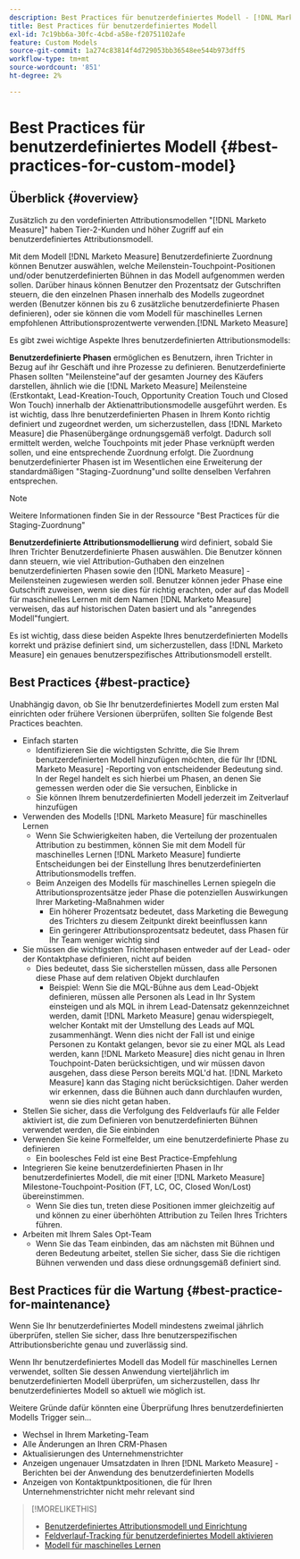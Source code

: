 ```yaml
---
description: Best Practices für benutzerdefiniertes Modell - [!DNL Marketo Measure]
title: Best Practices für benutzerdefiniertes Modell
exl-id: 7c19bb6a-30fc-4cbd-a58e-f20751102afe
feature: Custom Models
source-git-commit: 1a274c83814f4d729053bb36548ee544b973dff5
workflow-type: tm+mt
source-wordcount: '851'
ht-degree: 2%

---
```


# Best Practices für benutzerdefiniertes Modell {#best-practices-for-custom-model}

## Überblick {#overview}

Zusätzlich zu den vordefinierten Attributionsmodellen &quot;[!DNL Marketo Measure]&quot; haben Tier-2-Kunden und höher Zugriff auf ein benutzerdefiniertes Attributionsmodell.

Mit dem Modell [!DNL Marketo Measure] Benutzerdefinierte Zuordnung können Benutzer auswählen, welche Meilenstein-Touchpoint-Positionen und/oder benutzerdefinierten Bühnen in das Modell aufgenommen werden sollen. Darüber hinaus können Benutzer den Prozentsatz der Gutschriften steuern, die den einzelnen Phasen innerhalb des Modells zugeordnet werden (Benutzer können bis zu 6 zusätzliche benutzerdefinierte Phasen definieren), oder sie können die vom Modell für maschinelles Lernen empfohlenen Attributionsprozentwerte verwenden.[!DNL Marketo Measure]

Es gibt zwei wichtige Aspekte Ihres benutzerdefinierten Attributionsmodells:

**Benutzerdefinierte Phasen** ermöglichen es Benutzern, ihren Trichter in Bezug auf ihr Geschäft und ihre Prozesse zu definieren. Benutzerdefinierte Phasen sollten &quot;Meilensteine&quot;auf der gesamten Journey des Käufers darstellen, ähnlich wie die [!DNL Marketo Measure] Meilensteine (Erstkontakt, Lead-Kreation-Touch, Opportunity Creation Touch und Closed Won Touch) innerhalb der Aktienattributionsmodelle ausgeführt werden. Es ist wichtig, dass Ihre benutzerdefinierten Phasen in Ihrem Konto richtig definiert und zugeordnet werden, um sicherzustellen, dass [!DNL Marketo Measure] die Phasenübergänge ordnungsgemäß verfolgt. Dadurch soll ermittelt werden, welche Touchpoints mit jeder Phase verknüpft werden sollen, und eine entsprechende Zuordnung erfolgt. Die Zuordnung benutzerdefinierter Phasen ist im Wesentlichen eine Erweiterung der standardmäßigen &quot;Staging-Zuordnung&quot;und sollte denselben Verfahren entsprechen.

>[!NOTE]
>
>Weitere Informationen finden Sie in der Ressource &quot;Best Practices für die Staging-Zuordnung&quot;

**Benutzerdefinierte Attributionsmodellierung** wird definiert, sobald Sie Ihren Trichter Benutzerdefinierte Phasen auswählen. Die Benutzer können dann steuern, wie viel Attribution-Guthaben den einzelnen benutzerdefinierten Phasen sowie den [!DNL Marketo Measure] -Meilensteinen zugewiesen werden soll. Benutzer können jeder Phase eine Gutschrift zuweisen, wenn sie dies für richtig erachten, oder auf das Modell für maschinelles Lernen mit dem Namen [!DNL Marketo Measure] verweisen, das auf historischen Daten basiert und als &quot;anregendes Modell&quot;fungiert.

Es ist wichtig, dass diese beiden Aspekte Ihres benutzerdefinierten Modells korrekt und präzise definiert sind, um sicherzustellen, dass [!DNL Marketo Measure] ein genaues benutzerspezifisches Attributionsmodell erstellt.

## Best Practices {#best-practice}

Unabhängig davon, ob Sie Ihr benutzerdefiniertes Modell zum ersten Mal einrichten oder frühere Versionen überprüfen, sollten Sie folgende Best Practices beachten.

* Einfach starten
   * Identifizieren Sie die wichtigsten Schritte, die Sie Ihrem benutzerdefinierten Modell hinzufügen möchten, die für Ihr [!DNL Marketo Measure] -Reporting von entscheidender Bedeutung sind. In der Regel handelt es sich hierbei um Phasen, an denen Sie gemessen werden oder die Sie versuchen, Einblicke in
   * Sie können Ihrem benutzerdefinierten Modell jederzeit im Zeitverlauf hinzufügen
* Verwenden des Modells [!DNL Marketo Measure] für maschinelles Lernen
   * Wenn Sie Schwierigkeiten haben, die Verteilung der prozentualen Attribution zu bestimmen, können Sie mit dem Modell für maschinelles Lernen [!DNL Marketo Measure] fundierte Entscheidungen bei der Einstellung Ihres benutzerdefinierten Attributionsmodells treffen.
   * Beim Anzeigen des Modells für maschinelles Lernen spiegeln die Attributionsprozentsätze jeder Phase die potenziellen Auswirkungen Ihrer Marketing-Maßnahmen wider
      * Ein höherer Prozentsatz bedeutet, dass Marketing die Bewegung des Trichters zu diesem Zeitpunkt direkt beeinflussen kann
      * Ein geringerer Attributionsprozentsatz bedeutet, dass Phasen für Ihr Team weniger wichtig sind
* Sie müssen die wichtigsten Trichterphasen entweder auf der Lead- oder der Kontaktphase definieren, nicht auf beiden
   * Dies bedeutet, dass Sie sicherstellen müssen, dass alle Personen diese Phase auf dem relativen Objekt durchlaufen
      * Beispiel: Wenn Sie die MQL-Bühne aus dem Lead-Objekt definieren, müssen alle Personen als Lead in Ihr System einsteigen und als MQL in ihrem Lead-Datensatz gekennzeichnet werden, damit [!DNL Marketo Measure] genau widerspiegelt, welcher Kontakt mit der Umstellung des Leads auf MQL zusammenhängt. Wenn dies nicht der Fall ist und einige Personen zu Kontakt gelangen, bevor sie zu einer MQL als Lead werden, kann [!DNL Marketo Measure] dies nicht genau in Ihren Touchpoint-Daten berücksichtigen, und wir müssen davon ausgehen, dass diese Person bereits MQL&#39;d hat. [!DNL Marketo Measure] kann das Staging nicht berücksichtigen. Daher werden wir erkennen, dass die Bühnen auch dann durchlaufen wurden, wenn sie dies nicht getan haben.
* Stellen Sie sicher, dass die Verfolgung des Feldverlaufs für alle Felder aktiviert ist, die zum Definieren von benutzerdefinierten Bühnen verwendet werden, die Sie einbinden
* Verwenden Sie keine Formelfelder, um eine benutzerdefinierte Phase zu definieren
   * Ein boolesches Feld ist eine Best Practice-Empfehlung
* Integrieren Sie keine benutzerdefinierten Phasen in Ihr benutzerdefiniertes Modell, die mit einer [!DNL Marketo Measure] Milestone-Touchpoint-Position (FT, LC, OC, Closed Won/Lost) übereinstimmen.
   * Wenn Sie dies tun, treten diese Positionen immer gleichzeitig auf und können zu einer überhöhten Attribution zu Teilen Ihres Trichters führen.
* Arbeiten mit Ihrem Sales Opt-Team
   * Wenn Sie das Team einbinden, das am nächsten mit Bühnen und deren Bedeutung arbeitet, stellen Sie sicher, dass Sie die richtigen Bühnen verwenden und dass diese ordnungsgemäß definiert sind.

## Best Practices für die Wartung {#best-practice-for-maintenance}

Wenn Sie Ihr benutzerdefiniertes Modell mindestens zweimal jährlich überprüfen, stellen Sie sicher, dass Ihre benutzerspezifischen Attributionsberichte genau und zuverlässig sind.

Wenn Ihr benutzerdefiniertes Modell das Modell für maschinelles Lernen verwendet, sollten Sie dessen Anwendung vierteljährlich im benutzerdefinierten Modell überprüfen, um sicherzustellen, dass Ihr benutzerdefiniertes Modell so aktuell wie möglich ist.

Weitere Gründe dafür könnten eine Überprüfung Ihres benutzerdefinierten Modells Trigger sein...

* Wechsel in Ihrem Marketing-Team
* Alle Änderungen an Ihren CRM-Phasen
* Aktualisierungen des Unternehmenstrichter
* Anzeigen ungenauer Umsatzdaten in Ihren [!DNL Marketo Measure] -Berichten bei der Anwendung des benutzerdefinierten Modells
* Anzeigen von Kontaktpunktpositionen, die für Ihren Unternehmenstrichter nicht mehr relevant sind

>[!MORELIKETHIS]
>
>* [Benutzerdefiniertes Attributionsmodell und Einrichtung](/help/advanced-marketo-measure-features/custom-attribution-models/custom-attribution-model-and-setup.md)
>* [ Feldverlauf-Tracking für benutzerdefiniertes Modell aktivieren](/help/advanced-marketo-measure-features/custom-attribution-models/custom-model-setup-enable-field-history-tracking.md)
>* [Modell für maschinelles Lernen](/help/advanced-marketo-measure-features/custom-attribution-models/machine-learning-model-faq.md)
